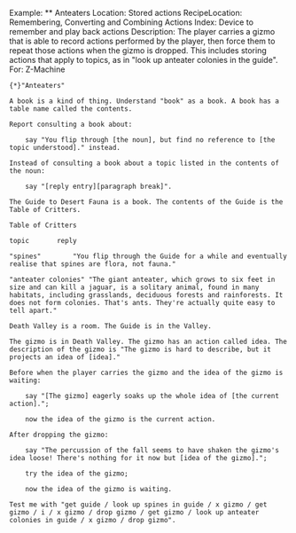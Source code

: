 Example: ** Anteaters
Location: Stored actions
RecipeLocation: Remembering, Converting and Combining Actions
Index: Device to remember and play back actions
Description: The player carries a gizmo that is able to record actions performed by the player, then force them to repeat those actions when the gizmo is dropped. This includes storing actions that apply to topics, as in "look up anteater colonies in the guide".
For: Z-Machine

  

``` inform7
{*}"Anteaters"

A book is a kind of thing. Understand "book" as a book. A book has a table name called the contents.

Report consulting a book about:

	say "You flip through [the noun], but find no reference to [the topic understood]." instead.

Instead of consulting a book about a topic listed in the contents of the noun:

	say "[reply entry][paragraph break]".

The Guide to Desert Fauna is a book. The contents of the Guide is the Table of Critters.

Table of Critters

topic		reply

"spines"		"You flip through the Guide for a while and eventually realise that spines are flora, not fauna."

"anteater colonies"	"The giant anteater, which grows to six feet in size and can kill a jaguar, is a solitary animal, found in many habitats, including grasslands, deciduous forests and rainforests. It does not form colonies. That's ants. They're actually quite easy to tell apart."

Death Valley is a room. The Guide is in the Valley.

The gizmo is in Death Valley. The gizmo has an action called idea. The description of the gizmo is "The gizmo is hard to describe, but it projects an idea of [idea]."

Before when the player carries the gizmo and the idea of the gizmo is waiting:

	say "[The gizmo] eagerly soaks up the whole idea of [the current action].";

	now the idea of the gizmo is the current action.

After dropping the gizmo:

	say "The percussion of the fall seems to have shaken the gizmo's idea loose! There's nothing for it now but [idea of the gizmo].";

	try the idea of the gizmo;

	now the idea of the gizmo is waiting.

Test me with "get guide / look up spines in guide / x gizmo / get gizmo / i / x gizmo / drop gizmo / get gizmo / look up anteater colonies in guide / x gizmo / drop gizmo".
```


